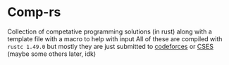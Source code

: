 # Comp-rs
Collection of competative programming solutions (in rust) along with a template file with a macro to help with input
All of these are compiled with `rustc 1.49.0` but mostly they are just submitted to [codeforces](https://codeforces.com) or [CSES](https://cses.fi) (maybe some others later, idk)
